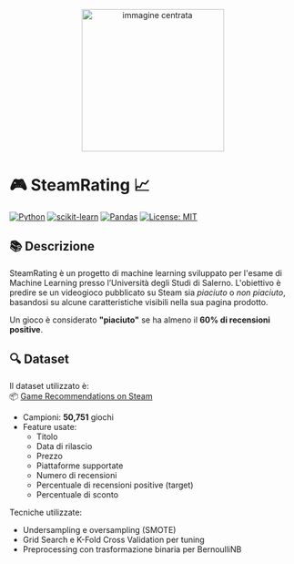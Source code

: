 
<p align="center">
  <img src="https://github.com/user-attachments/assets/f53fefc0-749f-4dca-82f2-f37032738f58" alt="immagine centrata" style="width: 250px" />
  <br>
</p>

# 🎮 SteamRating 📈

[![Python](https://img.shields.io/badge/python-3.10-blue.svg)](https://www.python.org/)
[![scikit-learn](https://img.shields.io/badge/scikit--learn-1.4.0-orange)](https://scikit-learn.org/)
[![Pandas](https://img.shields.io/badge/pandas-2.2.0-lightgrey)](https://pandas.pydata.org/)
[![License: MIT](https://img.shields.io/badge/License-MIT-yellow.svg)](https://opensource.org/licenses/MIT)

## 📚 Descrizione

SteamRating è un progetto di machine learning sviluppato per l'esame di Machine Learning presso l’Università degli Studi di Salerno. L'obiettivo è predire se un videogioco pubblicato su Steam sia *piaciuto* o *non piaciuto*, basandosi su alcune caratteristiche visibili nella sua pagina prodotto.

Un gioco è considerato **"piaciuto"** se ha almeno il **60% di recensioni positive**.

## 🔍 Dataset

Il dataset utilizzato è:  
📦 [Game Recommendations on Steam](https://www.kaggle.com/datasets/antonkozyriev/game-recommendations-on-steam)

- Campioni: **50,751** giochi
- Feature usate:
  - Titolo
  - Data di rilascio
  - Prezzo
  - Piattaforme supportate
  - Numero di recensioni
  - Percentuale di recensioni positive (target)
  - Percentuale di sconto

Tecniche utilizzate:
- Undersampling e oversampling (SMOTE)
- Grid Search e K-Fold Cross Validation per tuning
- Preprocessing con trasformazione binaria per BernoulliNB
